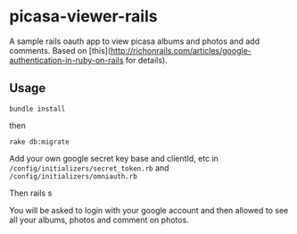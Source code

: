 picasa-viewer-rails
===================

A sample rails oauth app to view picasa albums and photos and add comments.
Based on [this](http://richonrails.com/articles/google-authentication-in-ruby-on-rails for details).

## Usage

    bundle install

then

    rake db:migrate

Add your own google secret key base and clientId, etc in `/config/initializers/secret_token.rb` and `/config/initializers/omniauth.rb`

Then 
    rails s

You will be asked to login with your google account and then allowed to see all your albums, photos and comment on photos.
